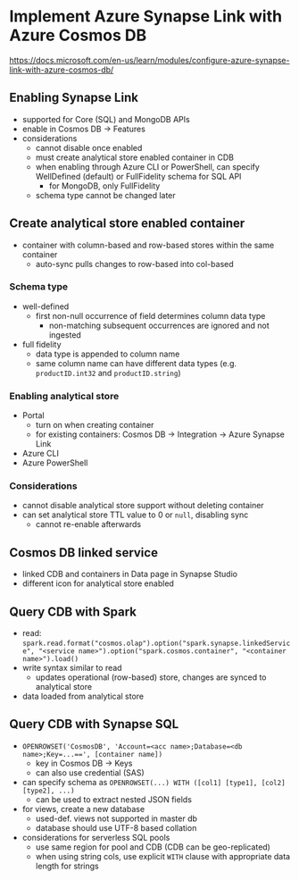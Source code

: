 # Implement Azure Synapse Link with Azure Cosmos DB
<https://docs.microsoft.com/en-us/learn/modules/configure-azure-synapse-link-with-azure-cosmos-db/>

## Enabling Synapse Link
- supported for Core (SQL) and MongoDB APIs
- enable in Cosmos DB -> Features
- considerations
  - cannot disable once enabled
  - must create analytical store enabled container in CDB
  - when enabling through Azure CLI or PowerShell, can specify WellDefined (default) or FullFidelity schema for SQL API
    - for MongoDB, only FullFidelity
  - schema type cannot be changed later

## Create analytical store enabled container
- container with column-based and row-based stores within the same container
  - auto-sync pulls changes to row-based into col-based
### Schema type
- well-defined
  - first non-null occurrence of field determines column data type
    - non-matching subsequent occurrences are ignored and not ingested
- full fidelity
  - data type is appended to column name
  - same column name can have different data types (e.g. `productID.int32` and `productID.string`)
### Enabling analytical store
- Portal
  - turn on when creating container
  - for existing containers: Cosmos DB -> Integration -> Azure Synapse Link 
- Azure CLI
- Azure PowerShell
### Considerations
- cannot disable analytical store support without deleting container
- can set analytical store TTL value to 0 or `null`, disabling sync
  - cannot re-enable afterwards

## Cosmos DB linked service
- linked CDB and containers in Data page in Synapse Studio
- different icon for analytical store enabled

## Query CDB with Spark
- read: `spark.read.format("cosmos.olap").option("spark.synapse.linkedService", "<service name>").option("spark.cosmos.container", "<container name>").load()`
- write syntax similar to read
  - updates operational (row-based) store, changes are synced to analytical store
- data loaded from analytical store

## Query CDB with Synapse SQL
- `OPENROWSET('CosmosDB', 'Account=<acc name>;Database=<db name>;Key=...==', [container name])`
  - key in Cosmos DB -> Keys
  - can also use credential (SAS)
- can specify schema as `OPENROWSET(...) WITH ([col1] [type1], [col2] [type2], ...)`
  - can be used to extract nested JSON fields
- for views, create a new database
  - used-def. views not supported in master db
  - database should use UTF-8 based collation
- considerations for serverless SQL pools
  - use same region for pool and CDB (CDB can be geo-replicated)
  - when using string cols, use explicit `WITH` clause with appropriate data length for strings